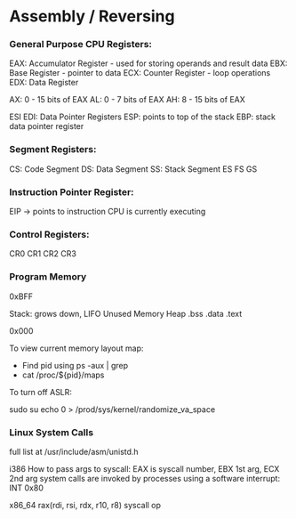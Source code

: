 # Assembly / Reversing 

### General Purpose CPU Registers: 

EAX: Accumulator Register - used for storing operands and result data
EBX: Base Register - pointer to data
ECX: Counter Register - loop operations
EDX: Data Register

AX: 0 - 15 bits of EAX
AL: 0 - 7 bits of EAX
AH: 8 - 15 bits of EAX

ESI EDI: Data Pointer Registers
ESP: points to top of the stack
EBP: stack data pointer register


### Segment Registers:

CS: Code Segment
DS: Data Segment
SS: Stack Segment
ES FS GS

### Instruction Pointer Register:

EIP -> points to instruction CPU is currently executing

### Control Registers:

CR0 CR1 CR2 CR3


### Program Memory

0xBFF

Stack: grows down, LIFO
Unused Memory
Heap
.bss
.data
.text

0x000

To view current memory layout map:

- Find pid using ps -aux | grep 
- cat /proc/${pid}/maps

To turn off ASLR:

sudo su
echo 0 > /prod/sys/kernel/randomize_va_space

### Linux System Calls

full list at /usr/include/asm/unistd.h

i386
How to pass args to syscall: EAX is syscall number, EBX 1st arg, ECX 2nd arg
system calls are invoked by processes using a software interrupt: INT 0x80

x86_64
rax(rdi, rsi, rdx, r10, r8)
syscall op

